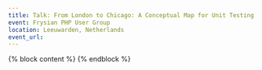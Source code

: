```yaml
---
title: Talk: From London to Chicago: A Conceptual Map for Unit Testing
event: Frysian PHP User Group
location: Leeuwarden, Netherlands
event_url:
---
```

{% block content %}
{% endblock %}
